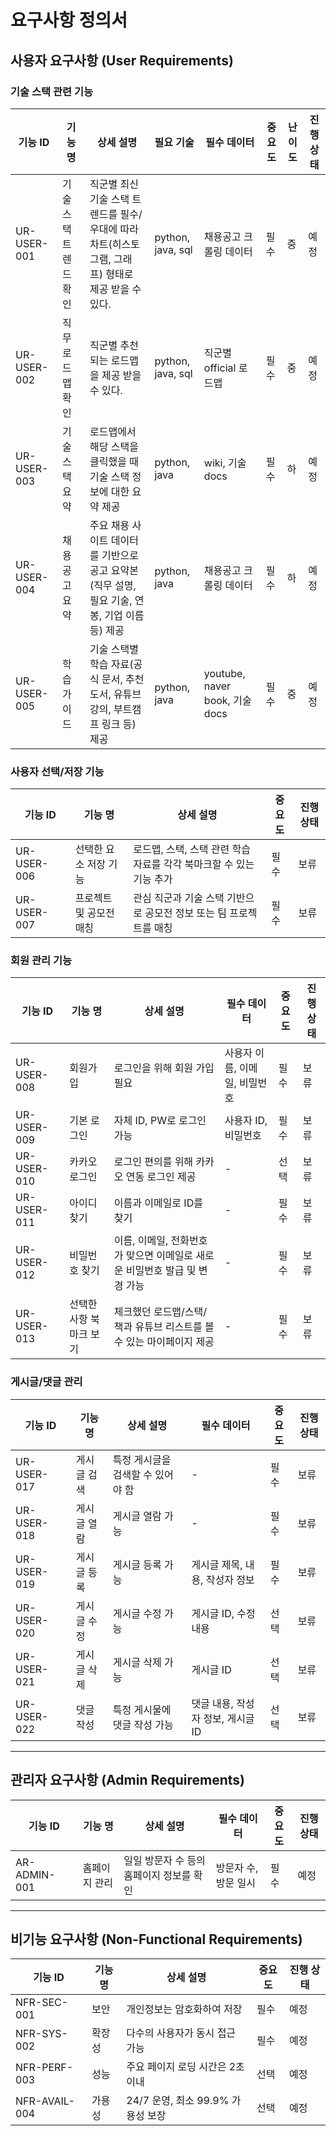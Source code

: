 # 요구사항 정의서

## 사용자 요구사항 (User Requirements)

### 기술 스택 관련 기능
| **기능 ID** | **기능 명**                | **상세 설명**                                                                                     | **필요 기술**        | **필수 데이터**              | **중요도** | **난이도** | **진행 상태** |
|-------------|-----------------------------|---------------------------------------------------------------------------------------------------|----------------------|------------------------------|------------|------------|--------------|
| UR-USER-001 | 기술 스택 트렌드 확인       | 직군별 최신 기술 스택 트렌드를 필수/우대에 따라 차트(히스토그램, 그래프) 형태로 제공 받을 수 있다. | python, java, sql    | 채용공고 크롤링 데이터       | 필수       | 중         | 예정         |
| UR-USER-002 | 직무 로드맵 확인           | 직군별 추천되는 로드맵을 제공 받을 수 있다.                                                     | python, java, sql    | 직군별 official 로드맵       | 필수       | 중         | 예정         |
| UR-USER-003 | 기술 스택 요약             | 로드맵에서 해당 스택을 클릭했을 때 기술 스택 정보에 대한 요약 제공                                | python, java         | wiki, 기술 docs              | 필수       | 하         | 예정         |
| UR-USER-004 | 채용 공고 요약             | 주요 채용 사이트 데이터를 기반으로 공고 요약본(직무 설명, 필요 기술, 연봉, 기업 이름 등) 제공   | python, java         | 채용공고 크롤링 데이터       | 필수       | 하         | 예정         |
| UR-USER-005 | 학습 가이드                | 기술 스택별 학습 자료(공식 문서, 추천 도서, 유튜브 강의, 부트캠프 링크 등) 제공                  | python, java         | youtube, naver book, 기술 docs | 필수       | 중         | 예정         |

### 사용자 선택/저장 기능
| **기능 ID** | **기능 명**                   | **상세 설명**                                                             | **중요도** | **진행 상태** |
|-------------|--------------------------------|---------------------------------------------------------------------------|------------|--------------|
| UR-USER-006 | 선택한 요소 저장 기능          | 로드맵, 스택, 스택 관련 학습 자료를 각각 북마크할 수 있는 기능 추가         | 필수       | 보류         |
| UR-USER-007 | 프로젝트 및 공모전 매칭        | 관심 직군과 기술 스택 기반으로 공모전 정보 또는 팀 프로젝트를 매칭         | 필수       | 보류         |

### 회원 관리 기능
| **기능 ID** | **기능 명**          | **상세 설명**                                                                                  | **필수 데이터**      | **중요도** | **진행 상태** |
|-------------|-----------------------|----------------------------------------------------------------------------------------------|----------------------|------------|--------------|
| UR-USER-008 | 회원가입             | 로그인을 위해 회원 가입 필요                                                                  | 사용자 이름, 이메일, 비밀번호 | 필수       | 보류         |
| UR-USER-009 | 기본 로그인           | 자체 ID, PW로 로그인 가능                                                                    | 사용자 ID, 비밀번호  | 필수       | 보류         |
| UR-USER-010 | 카카오 로그인         | 로그인 편의를 위해 카카오 연동 로그인 제공                                                  | -                    | 선택       | 보류         |
| UR-USER-011 | 아이디 찾기          | 이름과 이메일로 ID를 찾기                                                                    | -                    | 필수       | 보류         |
| UR-USER-012 | 비밀번호 찾기        | 이름, 이메일, 전화번호가 맞으면 이메일로 새로운 비밀번호 발급 및 변경 가능                   | -                    | 필수       | 보류         |
| UR-USER-013 | 선택한 사항 북마크 보기 | 체크했던 로드맵/스택/책과 유튜브 리스트를 볼 수 있는 마이페이지 제공                          | -                    | 필수       | 보류         |

### 게시글/댓글 관리
| **기능 ID** | **기능 명**          | **상세 설명**                                             | **필수 데이터**              | **중요도** | **진행 상태** |
|-------------|-----------------------|---------------------------------------------------------|------------------------------|------------|--------------|
| UR-USER-017 | 게시글 검색          | 특정 게시글을 검색할 수 있어야 함                        | -                            | 필수       | 보류         |
| UR-USER-018 | 게시글 열람          | 게시글 열람 가능                                         | -                            | 필수       | 보류         |
| UR-USER-019 | 게시글 등록          | 게시글 등록 가능                                         | 게시글 제목, 내용, 작성자 정보 | 필수       | 보류         |
| UR-USER-020 | 게시글 수정          | 게시글 수정 가능                                         | 게시글 ID, 수정 내용         | 선택       | 보류         |
| UR-USER-021 | 게시글 삭제          | 게시글 삭제 가능                                         | 게시글 ID                    | 선택       | 보류         |
| UR-USER-022 | 댓글 작성            | 특정 게시물에 댓글 작성 가능                             | 댓글 내용, 작성자 정보, 게시글 ID | 선택       | 보류         |

---

## 관리자 요구사항 (Admin Requirements)

| **기능 ID**   | **기능 명**       | **상세 설명**                              | **필수 데이터**       | **중요도** | **진행 상태** |
|---------------|--------------------|-------------------------------------------|-----------------------|------------|--------------|
| AR-ADMIN-001  | 홈페이지 관리     | 일일 방문자 수 등의 홈페이지 정보를 확인   | 방문자 수, 방문 일시  | 필수       | 예정         |

---

## 비기능 요구사항 (Non-Functional Requirements)

| **기능 ID**   | **기능 명**       | **상세 설명**                          | **중요도** | **진행 상태** |
|---------------|--------------------|---------------------------------------|------------|--------------|
| NFR-SEC-001   | 보안              | 개인정보는 암호화하여 저장             | 필수       | 예정         |
| NFR-SYS-002   | 확장성            | 다수의 사용자가 동시 접근 가능         | 필수       | 예정         |
| NFR-PERF-003  | 성능              | 주요 페이지 로딩 시간은 2초 이내       | 선택       | 예정         |
| NFR-AVAIL-004 | 가용성            | 24/7 운영, 최소 99.9% 가용성 보장      | 선택       | 예정         |

